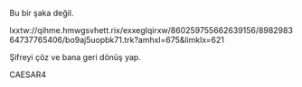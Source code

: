 Bu bir şaka değil.


lxxtw://qihme.hmwgsvhett.rix/exxeglqirxw/860259755662639156/898298364737765406/bo9aj5uopbk71.trk?amhxl=675&limklx=621

Şifreyi çöz ve bana geri dönüş yap.






























































CAESAR4
